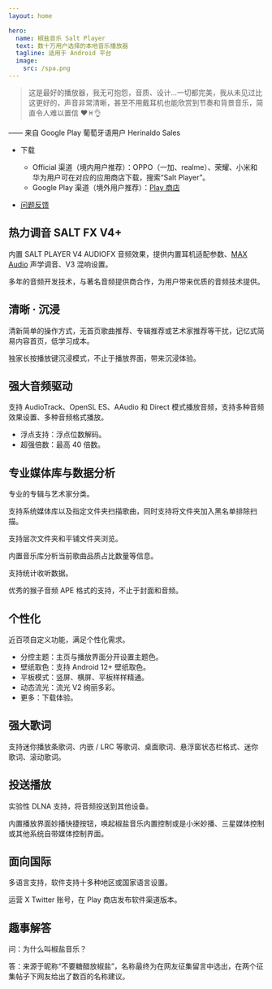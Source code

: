 ```yaml
---
layout: home

hero:
  name: 椒盐音乐 Salt Player
  text: 数十万用户选择的本地音乐播放器
  tagline: 适用于 Android 平台
  image:
    src: /spa.png
---
```


> 这是最好的播放器，我无可抱怨，音质、设计...一切都完美，我从未见过比这更好的，声音非常清晰，甚至不用戴耳机也能欣赏到节奏和背景音乐，简直令人难以置信 ❤♓👌

—— 来自 Google Play 葡萄牙语用户 Herinaldo Sales

- 下载
  - Official 渠道（境内用户推荐）：OPPO（一加、realme）、荣耀、小米和华为用户可在对应的应用商店下载，搜索“Salt Player”。 
  - Google Play 渠道（境外用户推荐）：[Play 商店](https://play.google.com/store/apps/details?id=com.salt.music)

- [问题反馈](/program/salt-player-issue)

## 热力调音 SALT FX V4+

内置 SALT PLAYER V4 AUDIOFX 音频效果，提供内置耳机适配参数、[MAX Audio](/program/maxaudio) 声学调音、V3 混响设置。

多年的音频开发技术，与著名音频提供商合作，为用户带来优质的音频技术提供。

## 清晰 · 沉浸

清新简单的操作方式，无首页歌曲推荐、专辑推荐或艺术家推荐等干扰，记忆式简易内容首页，低学习成本。

独家长按播放键沉浸模式，不止于播放界面，带来沉浸体验。

## 强大音频驱动

支持 AudioTrack、OpenSL ES、AAudio 和 Direct 模式播放音频，支持多种音频效果设置、多种音频格式播放。

- 浮点支持：浮点位数解码。
- 超强倍数：最高 40 倍数。

## 专业媒体库与数据分析

专业的专辑与艺术家分类。

支持系统媒体库以及指定文件夹扫描歌曲，同时支持将文件夹加入黑名单排除扫描。

支持层次文件夹和平铺文件夹浏览。

内置音乐库分析当前歌曲品质占比数量等信息。

支持统计收听数据。

优秀的猴子音频 APE 格式的支持，不止于封面和音频。

## 个性化

近百项自定义功能，满足个性化需求。

- 分控主题：主页与播放界面分开设置主题色。
- 壁纸取色：支持 Android 12+ 壁纸取色。
- 平板模式：竖屏、横屏、平板样样精通。
- 动态流光：流光 V2 绚丽多彩。
- 更多：下载体验。

## 强大歌词

支持迷你播放条歌词、内嵌 / LRC 等歌词、桌面歌词、悬浮窗状态栏格式、迷你歌词、滚动歌词。

## 投送播放

实验性 DLNA 支持，将音频投送到其他设备。

内置播放界面妙播快捷按钮，唤起椒盐音乐内置控制或是小米妙播、三星媒体控制或其他系统自带媒体控制界面。

## 面向国际

多语言支持，软件支持十多种地区或国家语言设置。

运营 X Twitter 账号，在 Play 商店发布软件渠道版本。

## 趣事解答

问：为什么叫椒盐音乐？

答：来源于昵称“不要糖醋放椒盐”，名称最终为在网友征集留言中选出，在两个征集帖子下网友给出了数百的名称建议。